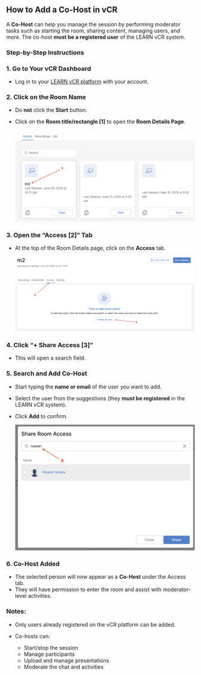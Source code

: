 
##  **How to Add a Co-Host in vCR**

A **Co-Host** can help you manage the session by performing moderator tasks such as starting the room, sharing content, managing users, and more. The co-host **must be a registered user** of the LEARN vCR system.


###  **Step-by-Step Instructions**


###  **1. Go to Your vCR Dashboard**

* Log in to your [LEARN vCR platform](https://vcr.learn.ac.lk) with your account.


###  **2. Click on the Room Name**

* Do **not** click the **Start** button.
* Click on the **Room title/rectangle [1]** to open the **Room Details Page**.

  <img src="https://github.com/LEARN-LK/VCR/blob/main/img/co-host-01.png" alt="image" style="max-width: 100%;width: 500px;">



###  **3. Open the “Access [2]” Tab**

* At the top of the Room Details page, click on the **Access** tab.

  <img src="https://github.com/LEARN-LK/VCR/blob/main/img/co-host-02.png" alt="image" style="max-width: 100%;width: 500px;">



###  **4. Click “+ Share Access [3]”**

* This will open a search field.


###  **5. Search and Add Co-Host**

* Start typing the **name or email** of the user you want to add.
* Select the user from the suggestions (they **must be registered** in the LEARN vCR system).
* Click **Add** to confirm.

  <img src="https://github.com/LEARN-LK/VCR/blob/main/img/co-host-03.png" alt="image" style="max-width: 100%;width: 500px;">



###  **6. Co-Host Added**

* The selected person will now appear as a **Co-Host** under the Access tab.
* They will have permission to enter the room and assist with moderator-level activities.


###  **Notes:**

* Only users already registered on the vCR platform can be added.
* Co-hosts can:

  * Start/stop the session
  * Manage participants
  * Upload and manage presentations
  * Moderate the chat and activities


